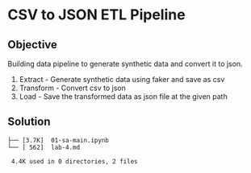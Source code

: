 # CSV to JSON ETL Pipeline

## Objective

Building data pipeline to generate synthetic data and convert it to json.

1. Extract - Generate synthetic data using faker and save as csv
1. Transform - Convert csv to json
1. Load - Save the transformed data as json file at the given path

## Solution

```
├── [3.7K]  01-sa-main.ipynb
└── [ 562]  lab-4.md

 4.4K used in 0 directories, 2 files
```